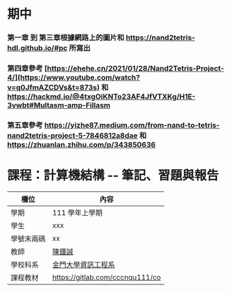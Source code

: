 # 期中
### 第一章 到 第三章根據網路上的圖片和 https://nand2tetris-hdl.github.io/#pc 所寫出
### 第四章參考 [https://ehehe.cn/2021/01/28/Nand2Tetris-Project-4/](https://www.youtube.com/watch?v=q0JfmAZCDVs&t=873s) 和 https://hackmd.io/@4txgOiKNTo23AF4JfVTXKg/H1E-3vwbt#Multasm-amp-Fillasm
### 第五章參考 https://yizhe87.medium.com/from-nand-to-tetris-nand2tetris-project-5-7846812a8dae 和 https://zhuanlan.zhihu.com/p/343850636

#

# 課程：計算機結構 -- 筆記、習題與報告

欄位 | 內容
-----|--------
學期 | 111 學年上學期
學生 |  xxx
學號末兩碼 | xx
教師 | [陳鍾誠](https://www.nqu.edu.tw/educsie/index.php?act=blog&code=list&ids=4)
學校科系 | [金門大學資訊工程系](https://www.nqu.edu.tw/educsie/index.php)
課程教材 | https://gitlab.com/cccnqu111/co

